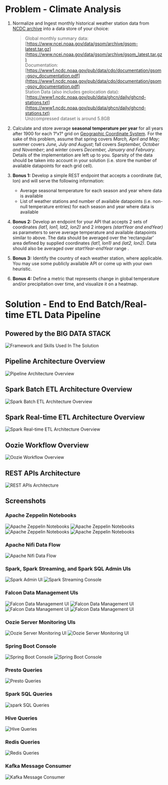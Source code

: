 # Problem - Climate Analysis

1.  Normalize and Ingest monthly historical weather station data from [NCDC archive](https://www.ncdc.noaa.gov/cdo-web/datasets) into a data store of your choice:

    > Global monthly summary data: [https://www.ncei.noaa.gov/data/gsom/archive/gsom-latest.tar.gz](https://www.ncei.noaa.gov/data/gsom/archive/gsom_latest.tar.gz)  
    > Documentation: [https://www1.ncdc.noaa.gov/pub/data/cdo/documentation/gsom-gsoy_documentation.pdf](https://www1.ncdc.noaa.gov/pub/data/cdo/documentation/gsom-gsoy_documentation.pdf)  
    > Station Data (also includes geolocation data):[https://www1.ncdc.noaa.gov/pub/data/ghcn/daily/ghcnd-stations.txt](https://www1.ncdc.noaa.gov/pub/data/ghcn/daily/ghcnd-stations.txt)  
    > Unzcompressed dataset is around 5.8GB

2.  Calculate and store average **seasonal temperature per year** for all years after 1900 for each 1°x1° grid on [Geographic Coordinate System](https://en.wikipedia.org/wiki/Geographic_coordinate_system). For the sake of this problem, assume that spring covers _March, April and May_; summer covers _June, July and August_; fall covers _September, October and November_; and winter covers _December, January and February._ Details of the implementation are left up to you. Sparsity of the data should be taken into account in your solution (i.e. store the number of available datapoints for each grid cell).

3.  **Bonus 1:** Develop a simple REST endpoint that accepts a coordinate (lat, lon) and will serve the following information:

    *   Average seasonal temperature for each season and year where data is available
    *   List of weather stations and number of available datapoints (i.e. non-null temperature entries) for each season and year where data is available
    
4.  **Bonus 2:** Develop an endpoint for your API that accepts 2 sets of coordinates _(lat1, lon1, lat2, lon2)_ and 2 integers _(startYear and endYear)_ as parameters to serve average temperature and available datapoints similar to above. The data should be averaged over the ‘rectangular’ area defined by supplied coordinates _(lat1, lon1)_ and _(lat2, lon2)_. Data should also be averaged over _startYear-endYear_ range .

5.  **Bonus 3:** Identify the country of each weather station, where applicable. You may use some publicly available API or come up with your own heuristic.

6.  **Bonus 4:** Define a metric that represents change in global temperature and/or precipitation over time, and visualize it on a heatmap.


# Solution - End to End Batch/Real-time ETL Data Pipeline

## Powered by the BIG DATA STACK

![Framework and Skills Used In The Solution](https://github.com/binjiangca/climateanalysis/blob/master/spark-climateanalysis/doc/img/1.png)


## Pipeline Architecture Overview

![Pipeline Architecture Overview](https://github.com/binjiangca/climateanalysis/blob/master/spark-climateanalysis/doc/img/2.png)


## Spark Batch ETL Architecture Overview

![Spark Batch ETL Architecture Overview](https://github.com/binjiangca/climateanalysis/blob/master/spark-climateanalysis/doc/img/3.png)


## Spark Real-time ETL Architecture Overview

![Spark Real-time ETL Architecture Overview](https://github.com/binjiangca/climateanalysis/blob/master/spark-climateanalysis/doc/img/4.png)


## Oozie Workflow Overview

![Oozie Workflow Overview](https://github.com/binjiangca/climateanalysis/blob/master/spark-climateanalysis/doc/img/5.png)


## REST APIs Architecture

![REST APIs Architecture](https://github.com/binjiangca/climateanalysis/blob/master/spark-climateanalysis/doc/img/6.png)

  
##  Screenshots
### Apache Zeppelin Notebooks
![Apache Zeppelin Notebooks](https://github.com/binjiangca/climateanalysis/blob/master/spark-climateanalysis/doc/img/7.png)
![Apache Zeppelin Notebooks](https://github.com/binjiangca/climateanalysis/blob/master/spark-climateanalysis/doc/img/8.png)
![Apache Zeppelin Notebooks](https://github.com/binjiangca/climateanalysis/blob/master/spark-climateanalysis/doc/img/9.png)
![Apache Zeppelin Notebooks](https://github.com/binjiangca/climateanalysis/blob/master/spark-climateanalysis/doc/img/10.png)

### Apache Nifi Data Flow
![Apache Nifi Data Flow](https://github.com/binjiangca/climateanalysis/blob/master/spark-climateanalysis/doc/img/11.png)

### Spark, Spark Streaming, and Spark SQL Admin UIs
![Spark Admin UI](https://github.com/binjiangca/climateanalysis/blob/master/spark-climateanalysis/doc/img/12.png)
![Spark Streaming Console](https://github.com/binjiangca/climateanalysis/blob/master/spark-climateanalysis/doc/img/24.png)

### Falcon Data Management UIs
![Falcon Data Management UI](https://github.com/binjiangca/climateanalysis/blob/master/spark-climateanalysis/doc/img/13.png)
![Falcon Data Management UI](https://github.com/binjiangca/climateanalysis/blob/master/spark-climateanalysis/doc/img/14.png)
![Falcon Data Management UI](https://github.com/binjiangca/climateanalysis/blob/master/spark-climateanalysis/doc/img/15.png)
![Falcon Data Management UI](https://github.com/binjiangca/climateanalysis/blob/master/spark-climateanalysis/doc/img/16.png)

### Oozie Server Monitoring UIs
![Oozie Server Monitoring UI](https://github.com/binjiangca/climateanalysis/blob/master/spark-climateanalysis/doc/img/17.png)
![Oozie Server Monitoring UI](https://github.com/binjiangca/climateanalysis/blob/master/spark-climateanalysis/doc/img/18.png)

### Spring Boot Console
![Spring Boot Console](https://github.com/binjiangca/climateanalysis/blob/master/spark-climateanalysis/doc/img/19.png)
![Spring Boot Console](https://github.com/binjiangca/climateanalysis/blob/master/spark-climateanalysis/doc/img/26.png)

### Presto Queries
![Presto Queries](https://github.com/binjiangca/climateanalysis/blob/master/spark-climateanalysis/doc/img/20.png)

### Spark SQL Queries
![spark SQL Queries](https://github.com/binjiangca/climateanalysis/blob/master/spark-climateanalysis/doc/img/21.png)

### Hive Queries
![Hive Queries](https://github.com/binjiangca/climateanalysis/blob/master/spark-climateanalysis/doc/img/22.png)

### Redis Queries
![Redis Queries](https://github.com/binjiangca/climateanalysis/blob/master/spark-climateanalysis/doc/img/23.png)

### Kafka Message Consumer
![Kafka Message Consumer](https://github.com/binjiangca/climateanalysis/blob/master/spark-climateanalysis/doc/img/25.png)

